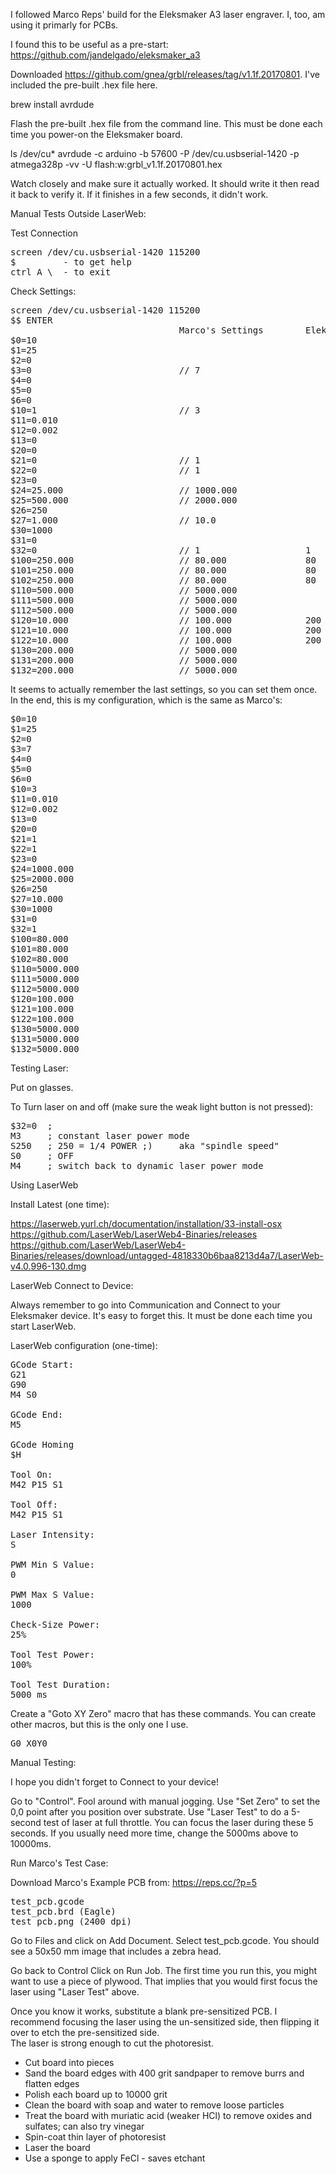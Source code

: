 I followed Marco Reps' build for the Eleksmaker A3 laser engraver.  I, too, am using it primarly for 
PCBs.

I found this to be useful as a pre-start: https://github.com/jandelgado/eleksmaker_a3

Downloaded https://github.com/gnea/grbl/releases/tag/v1.1f.20170801.
I've included the pre-built .hex file here.

brew install avrdude

Flash the pre-built .hex file from the command line.  This must be done each
time you power-on the Eleksmaker board.

ls /dev/cu*
avrdude -c arduino -b 57600 -P /dev/cu.usbserial-1420 -p atmega328p -vv -U flash:w:grbl_v1.1f.20170801.hex

Watch closely and make sure it actually worked.  It should write it then read it back to
verify it.  If it finishes in a few seconds, it didn't work.


Manual Tests Outside LaserWeb:

Test Connection 

<pre>
screen /dev/cu.usbserial-1420 115200
$         - to get help
ctrl A \  - to exit
</pre>

Check Settings:

<pre>
screen /dev/cu.usbserial-1420 115200
$$ ENTER
                                Marco's Settings        Eleksmaker.com Settings
$0=10
$1=25
$2=0
$3=0                            // 7 
$4=0
$5=0
$6=0
$10=1                           // 3
$11=0.010
$12=0.002
$13=0
$20=0
$21=0                           // 1
$22=0                           // 1
$23=0
$24=25.000                      // 1000.000
$25=500.000                     // 2000.000
$26=250
$27=1.000                       // 10.0
$30=1000                        
$31=0
$32=0                           // 1                    1
$100=250.000                    // 80.000               80
$101=250.000                    // 80.000               80
$102=250.000                    // 80.000               80
$110=500.000                    // 5000.000
$111=500.000                    // 5000.000
$112=500.000                    // 5000.000
$120=10.000                     // 100.000              200
$121=10.000                     // 100.000              200
$122=10.000                     // 100.000              200
$130=200.000                    // 5000.000
$131=200.000                    // 5000.000
$132=200.000                    // 5000.000
</pre>

<p>
It seems to actually remember the last settings, so you can set them once.
In the end, this is my configuration, which is the same as Marco's:

<pre>
$0=10
$1=25
$2=0
$3=7
$4=0
$5=0
$6=0
$10=3
$11=0.010
$12=0.002
$13=0
$20=0
$21=1
$22=1
$23=0
$24=1000.000
$25=2000.000
$26=250
$27=10.000
$30=1000
$31=0
$32=1
$100=80.000
$101=80.000
$102=80.000
$110=5000.000
$111=5000.000
$112=5000.000
$120=100.000
$121=100.000
$122=100.000
$130=5000.000
$131=5000.000
$132=5000.000
</pre>

Testing Laser:

Put on glasses.

To Turn laser on and off (make sure the weak light button is not pressed):

<pre>
$32=0  ; 
M3     ; constant laser power mode
S250   ; 250 = 1/4 POWER ;)     aka "spindle speed"
S0     ; OFF
M4     ; switch back to dynamic laser power mode
</pre>


Using LaserWeb

Install Latest (one time):

https://laserweb.yurl.ch/documentation/installation/33-install-osx<br>
https://github.com/LaserWeb/LaserWeb4-Binaries/releases<br>
https://github.com/LaserWeb/LaserWeb4-Binaries/releases/download/untagged-4818330b6baa8213d4a7/LaserWeb-v4.0.996-130.dmg<br>
</pre>

LaserWeb Connect to Device:

Always remember to go into Communication and Connect to your Eleksmaker device.
It's easy to forget this.  It must be done each time you start LaserWeb.


LaserWeb configuration (one-time):

<pre>
GCode Start:
G21
G90
M4 S0

GCode End:
M5

GCode Homing
$H

Tool On:
M42 P15 S1

Tool Off:
M42 P15 S1

Laser Intensity:
S

PWM Min S Value:
0

PWM Max S Value:
1000

Check-Size Power:
25%

Tool Test Power:
100%

Tool Test Duration:
5000 ms
</pre>

Create a "Goto XY Zero" macro that has these commands.  You can create
other macros, but this is the only one I use.

<pre>
G0 X0Y0
</pre>


Manual Testing:

I hope you didn't forget to Connect to your device!

Go to "Control".
Fool around with manual jogging.
Use "Set Zero" to set the 0,0 point after you position over substrate.
Use "Laser Test" to do a 5-second test of laser at full throttle.
You can focus the laser during these 5 seconds.  If you usually need
more time, change the 5000ms above to 10000ms.

Run Marco's Test Case:

Download Marco's Example PCB from: https://reps.cc/?p=5

<pre>
test_pcb.gcode
test_pcb.brd (Eagle)
test_pcb.png (2400 dpi)
</pre>

Go to Files and click on Add Document.
Select test_pcb.gcode.
You should see a 50x50 mm image that includes a zebra head.

Go back to Control
Click on Run Job.
The first time you run this, you might want to use a piece
of plywood.  That implies that you would first focus the laser
using "Laser Test" above.

Once you know it works, substitute a blank pre-sensitized PCB.
I recommend focusing the laser using the un-sensitized side, then
flipping it over to etch the pre-sensitized side.  
The laser is strong enough to cut the photoresist.

* Cut board into pieces
* Sand the board edges with 400 grit sandpaper to remove burrs and flatten edges
* Polish each board up to 10000 grit
* Clean the board with soap and water to remove loose particles
* Treat the board with muriatic acid (weaker HCl) to remove oxides and sulfates; can also try vinegar
* Spin-coat thin layer of photoresist
* Laser the board
* Use a sponge to apply FeCl - saves etchant
